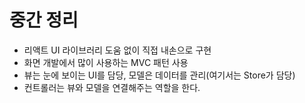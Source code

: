 # 중간 정리

* 리액트 UI 라이브러리 도움 없이 직접 내손으로 구현
* 화면 개발에서 많이 사용하는 MVC 패턴 사용
* 뷰는 눈에 보이는 UI를 담당, 모델은 데이터를 관리(여기서는 Store가 담당)
* 컨트롤러는 뷰와 모델을 연결해주는 역할을 한다.

